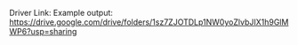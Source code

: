 Driver Link:
Example output: https://drive.google.com/drive/folders/1sz7ZJOTDLp1NW0yoZlvbJIX1h9GlMWP6?usp=sharing
